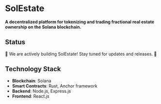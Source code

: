 # SolEstate

**A decentralized platform for tokenizing and trading fractional real estate ownership on the Solana blockchain.**

## Status

🚧 We are actively building SolEstate! Stay tuned for updates and releases. 🚧

## Technology Stack

- **Blockchain**: Solana
- **Smart Contracts**: Rust, Anchor framework
- **Backend**: Node.js, Express.js
- **Frontend**: React.js

